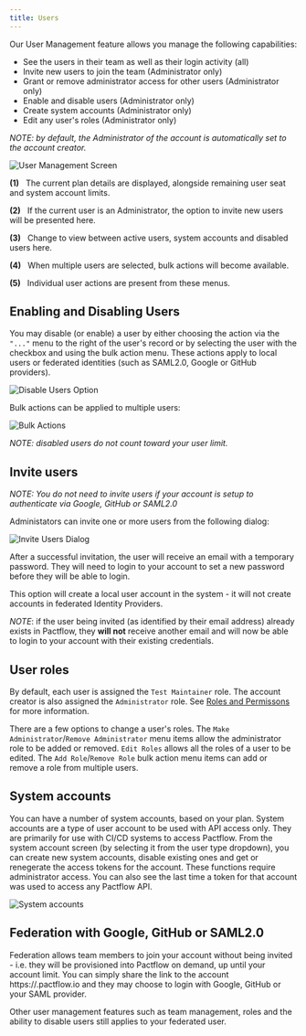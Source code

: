 ```yaml
---
title: Users
---
```


Our User Management feature allows you manage the following capabilities:

* See the users in their team as well as their login activity (all)
* Invite new users to join the team (Administrator only)
* Grant or remove administrator access for other users (Administrator only)
* Enable and disable users (Administrator only)
* Create system accounts (Administrator only)
* Edit any user's roles (Administrator only)

_NOTE: by default, the Administrator of the account is automatically set to the account creator._

![User Management Screen](/ui/users.png)

**(1)**&nbsp;&nbsp;&nbsp;The current plan details are displayed, alongside remaining user seat and system account limits.

**(2)**&nbsp;&nbsp;&nbsp;If the current user is an Administrator, the option to invite new users will be presented here.

**(3)**&nbsp;&nbsp;&nbsp;Change to view between active users, system accounts and disabled users here.

**(4)**&nbsp;&nbsp;&nbsp;When multiple users are selected, bulk actions will become available.

**(5)**&nbsp;&nbsp;&nbsp;Individual user actions are present from these menus.


## Enabling and Disabling Users

You may disable (or enable) a user by either choosing the action via the `"..."` menu to the right of the user's record or by selecting the user with the checkbox and using the bulk action menu. These actions apply to local users or federated identities (such as SAML2.0, Google or GitHub providers).

![Disable Users Option](/ui/users-disable-user-action.png)

Bulk actions can be applied to multiple users:

![Bulk Actions](/ui/bulk-actions.png)

_NOTE: disabled users do not count toward your user limit._

## Invite users

_NOTE: You do not need to invite users if your account is setup to authenticate via Google, GitHub or SAML2.0_

Administators can invite one or more users from the following dialog:

![Invite Users Dialog](/ui/invite.png)

After a successful invitation, the user will receive an email with a temporary password. They will need to login to your account to set a new password before they will be able to login.

This option will create a local user account in the system - it will not create accounts in federated Identity Providers.

_NOTE_: if the user being invited (as identified by their email address) already exists in Pactflow, they **will not** receive another email and will now be able to login to your account with their existing credentials.

## User roles

By default, each user is assigned the `Test Maintainer` role. The account creator is also assigned the `Administrator` role. See [Roles and Permissons](/docs/permissions/predefined-roles) for more information.

There are a few options to change a user's roles. The `Make Administrator`/`Remove Administrator` menu items allow the administrator role to be added or removed. `Edit Roles` allows all the roles of a user to be edited. The `Add Role`/`Remove Role` bulk action menu items can add or remove a role from multiple users.

## System accounts

You can have a number of system accounts, based on your plan. System accounts are a type of user account to be used with API
access only. They are primarily for use with CI/CD systems to access Pactflow. From the system account screen (by selecting it from the user type dropdown), you can create new system accounts, disable existing ones and get or renegerate the access tokens for the account. These functions require administrator access. You can also see the last time a token for that account was
used to access any Pactflow API.

![System accounts](/ui/system-accounts.png)

## Federation with Google, GitHub or SAML2.0

Federation allows team members to join your account without being invited - i.e. they will be provisioned into Pactflow on demand, up until your account limit. You can simply share the link to the account https://<account>.pactflow.io and they may choose to login with Google, GitHub or your SAML provider.

Other user management features such as team management, roles and the ability to disable users still applies to your federated user.
